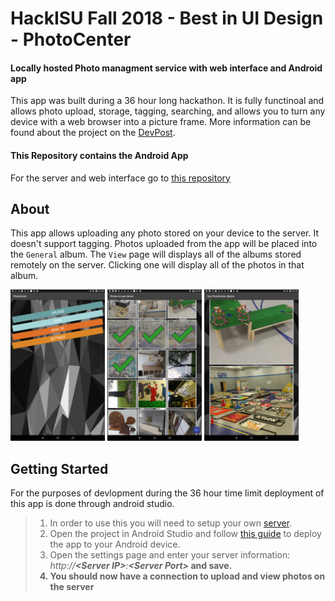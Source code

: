 # HackISU Fall 2018 - Best in UI Design - PhotoCenter
#### Locally hosted Photo managment service with web interface and Android app
This app was built during a 36 hour long hackathon. It is fully functinoal and allows photo upload, storage, tagging, searching, and allows you to turn any device with a web browser into a picture frame. More information can be found about the project on the [DevPost](https://devpost.com/software/photocenter-he1ajs).
#### This Repository contains the Android App
For the server and web interface go to [this repository](https://github.com/maxdevos49/Fall2018Hackathon)
## About

This app allows uploading any photo stored on your device to the server. It doesn't support tagging. Photos uploaded from the app will be placed into the `General` album. The `View` page will displays all of the albums stored remotely on the server. Clicking one will display all of the photos in that album.
<p>
  <img src="GitExamplePhotos/PhotoCenterAndroidMainMenu.png" alt="Main Menu" width=30%>
  <img src="GitExamplePhotos/PhotoCenterAndroidUpload.png" alt="Upload from Device" width=30%>
  <img src="GitExamplePhotos/PhotoCenterAndroidView.png" alt="View photos on Server" width=30%>
</p>

## Getting Started
For the purposes of devlopment during the 36 hour time limit deployment of this app is done through android studio.

> 1. In order to use this you will need to setup your own [server](https://github.com/maxdevos49/Fall2018Hackathon). <br />
> 2. Open the project in Android Studio and follow [this guide](https://github.com/maxdevos49/Fall2018Hackathon) to deploy the app to your Android device. <br />
> 3. Open the settings page and enter your server information: <i>http://<b>\<Server IP\></b>:<b>\<Server Port\><b></i> and save. <br />
> 4. You should now have a connection to upload and view photos on the server
